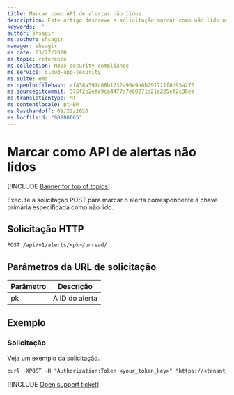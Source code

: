 ```yaml
---
title: Marcar como API de alertas não lidos
description: Este artigo descreve a solicitação marcar como não lido na API de alertas do Cloud App Security.
keywords: ''
author: shsagir
ms.author: shsagir
manager: shsagir
ms.date: 03/27/2020
ms.topic: reference
ms.collection: M365-security-compliance
ms.service: cloud-app-security
ms.suite: ems
ms.openlocfilehash: ef438a397c06b1232a90e9a6b291721f6d93a270
ms.sourcegitcommit: 575f2b2efa9ca4477d7e60271d21e225ef2c38ea
ms.translationtype: MT
ms.contentlocale: pt-BR
ms.lasthandoff: 09/22/2020
ms.locfileid: "90880665"
---
```

# <a name="mark-as-unread---alerts-api"></a>Marcar como API de alertas não lidos

[!INCLUDE [Banner for top of topics](includes/banner.md)]

Execute a solicitação POST para marcar o alerta correspondente à chave primária especificada como não lido.

## <a name="http-request"></a>Solicitação HTTP

```rest
POST /api/v1/alerts/<pk>/unread/
```

## <a name="request-url-parameters"></a>Parâmetros da URL de solicitação

| Parâmetro | Descrição |
| --- | --- |
| pk | A ID do alerta |

## <a name="example"></a>Exemplo

### <a name="request"></a>Solicitação

Veja um exemplo da solicitação.

```rest
curl -XPOST -H "Authorization:Token <your_token_key>" "https://<tenant_id>.<tenant_region>.contoso.com/api/v1/alerts/<pk>/unread/"
```

[!INCLUDE [Open support ticket](includes/support.md)]
